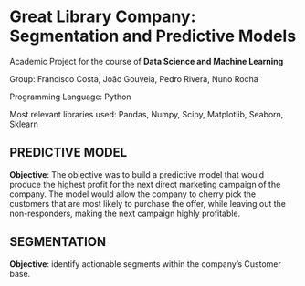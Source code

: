 # Great Library Company: Segmentation and Predictive Models

Academic Project for the course of **Data Science and Machine Learning**

Group: Francisco Costa, João Gouveia, Pedro Rivera, Nuno Rocha

Programming Language: Python

Most relevant libraries used: Pandas, Numpy, Scipy, Matplotlib, Seaborn, Sklearn

## PREDICTIVE MODEL
**Objective**: The objective was to build a predictive model that would produce the highest profit for the next direct marketing campaign of the company.
The model would allow the company to cherry pick the customers that are most likely to purchase the offer, while leaving out the non-responders, making the next campaign highly profitable.

## SEGMENTATION 
**Objective**: identify actionable segments within the company’s Customer base.
